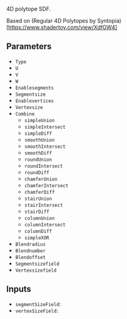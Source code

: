 4D polytope SDF.

Based on (Regular 4D Polytopes by Syntopia)[https://www.shadertoy.com/view/XdfGW4]

## Parameters

* `Type`
* `U`
* `V`
* `W`
* `Enablesegments`
* `Segmentsize`
* `Enablevertices`
* `Vertexsize`
* `Combine`
  * `simpleUnion`
  * `simpleIntersect`
  * `simpleDiff`
  * `smoothUnion`
  * `smoothIntersect`
  * `smoothDiff`
  * `roundUnion`
  * `roundIntersect`
  * `roundDiff`
  * `chamferUnion`
  * `chamferIntersect`
  * `chamferDiff`
  * `stairUnion`
  * `stairIntersect`
  * `stairDiff`
  * `columnUnion`
  * `columnIntersect`
  * `columnDiff`
  * `simpleXOR`
* `Blendradius`
* `Blendnumber`
* `Blendoffset`
* `Segmentsizefield`
* `Vertexsizefield`

## Inputs

* `segmentSizeField`: 
* `vertexSizeField`: 